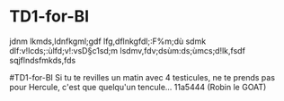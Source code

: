 
# TD1-for-BI
jdnm lkmds,ldnfkgml;gdf
lfg,dflnkgfdl;:F%m;dù
sdmk dlf:v!lcds;:ùlfd;v!:vsD§c1sd;m 
lsdmv,fdv;dsùm:ds;ùmcs;d!lk,fsdf
sqjflndsfmkds,fds

#TD1-for-BI
Si tu te revilles un matin avec 4 testicules, ne te prends pas pour Hercule, c'est que
 quelqu'un tencule... 11a5444 (Robin le GOAT)
